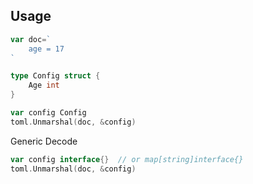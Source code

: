 Usage
------

```go
var doc=`
	age = 17
`

type Config struct {
	Age int
}

var config Config
toml.Unmarshal(doc, &config)
```

Generic Decode

```go
var config interface{}  // or map[string]interface{}
toml.Unmarshal(doc, &config)
```
